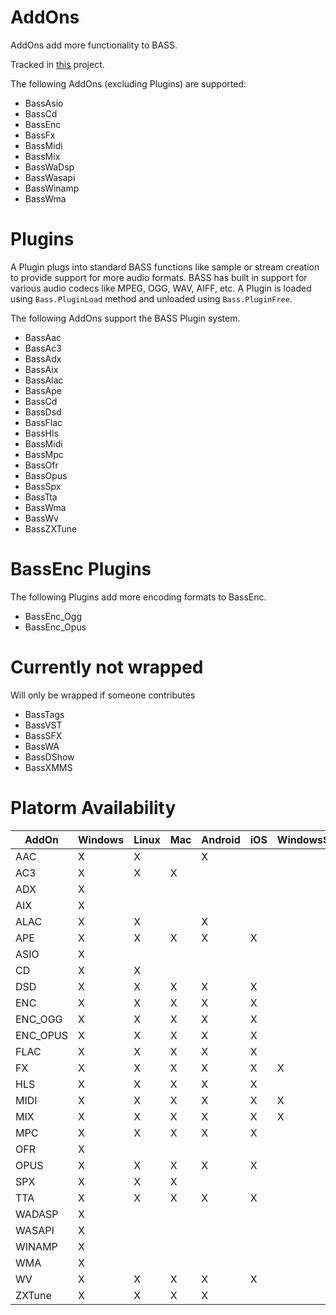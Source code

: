 # AddOns
AddOns add more functionality to BASS.

Tracked in [this](https://github.com/ManagedBass/ManagedBass.PInvoke/projects/2) project.

The following AddOns (excluding Plugins) are supported:
- BassAsio
- BassCd
- BassEnc
- BassFx
- BassMidi
- BassMix
- BassWaDsp
- BassWasapi
- BassWinamp
- BassWma

# Plugins
A Plugin plugs into standard BASS functions like sample or stream creation to provide support for more audio formats.
BASS has built in support for various audio codecs like MPEG, OGG, WAV, AIFF, etc.
A Plugin is loaded using `Bass.PluginLoad` method and unloaded using `Bass.PluginFree`.

The following AddOns support the BASS Plugin system.
- BassAac
- BassAc3
- BassAdx
- BassAix
- BassAlac
- BassApe
- BassCd
- BassDsd
- BassFlac
- BassHls
- BassMidi
- BassMpc
- BassOfr
- BassOpus
- BassSpx
- BassTta
- BassWma
- BassWv
- BassZXTune

# BassEnc Plugins
The following Plugins add more encoding formats to BassEnc.
- BassEnc_Ogg
- BassEnc_Opus

# Currently not wrapped
Will only be wrapped if someone contributes
- BassTags
- BassVST
- BassSFX
- BassWA
- BassDShow
- BassXMMS

# Platorm Availability
AddOn    | Windows | Linux | Mac | Android | iOS | WindowsStore
---------|---------|-------|-----|---------|-----|--------------
AAC      | X       | X     |     | X       |     |
AC3      | X       | X     | X   |         |     |
ADX      | X       |       |     |         |     |
AIX      | X       |       |     |         |     |
ALAC     | X       | X     |     | X       |     |
APE      | X       | X     | X   | X       | X   |
ASIO     | X       |       |     |         |     |
CD       | X       | X     |     |         |     |
DSD      | X       | X     | X   | X       | X   |
ENC      | X       | X     | X   | X       | X   |
ENC_OGG  | X       | X     | X   | X       | X   |
ENC_OPUS | X       | X     | X   | X       | X   |
FLAC     | X       | X     | X   | X       | X   |
FX       | X       | X     | X   | X       | X   | X
HLS      | X       | X     | X   | X       | X   |
MIDI     | X       | X     | X   | X       | X   | X
MIX      | X       | X     | X   | X       | X   | X
MPC      | X       | X     | X   | X       | X   |
OFR      | X       |       |     |         |     |
OPUS     | X       | X     | X   | X       | X   |
SPX      | X       | X     | X   |         |     |
TTA      | X       | X     | X   | X       | X   |
WADASP   | X       |       |     |         |     |
WASAPI   | X       |       |     |         |     |
WINAMP   | X       |       |     |         |     |
WMA      | X       |       |     |         |     |
WV       | X       | X     | X   | X       | X   |
ZXTune   | X       | X     | X   | X       |     |